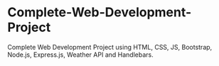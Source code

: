# Complete-Web-Development-Project
Complete Web Development Project using HTML, CSS, JS, Bootstrap, Node.js, Express.js, Weather API and Handlebars.

